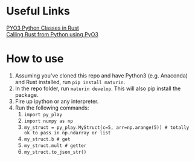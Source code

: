 # Useful Links
[PYO3 Python Classes in Rust](https://pyo3.rs/master/class.html#object-properties-using-pyo3get-set)  
[Calling Rust from Python using PyO3](https://saidvandeklundert.net/learn/2021-11-18-calling-rust-from-python-using-pyo3/)  

# How to use
1. Assuming you've cloned this repo and have Python3 (e.g. Anaconda) and Rust installed, run `pip install maturin`.
2. In the repo folder, run `maturin develop`.  This will also pip install the package.  
3. Fire up ipython or any interpreter.
4. Run the following commands:
   1. `import py_play`
   2. `import numpy as np`
   3. `my_struct = py_play.MyStruct(c=5, arr=np.arange(5)) # totally ok to pass in np.ndarray or list`
   4. `my_struct.b # get`
   5. `my_struct.mult # getter`
   6. `my_struct.to_json_str()`
